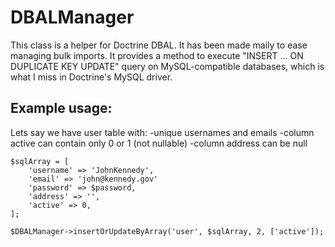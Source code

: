 
DBALManager
===========

This class is a helper for Doctrine DBAL. It has been made maily to ease managing bulk imports. It provides a method to execute "INSERT ... ON DUPLICATE KEY UPDATE" query on MySQL-compatible databases, which is what I miss in Doctrine's MySQL driver.

Example usage:
--------------

Lets say we have user table with: 
-unique usernames and emails
-column active can contain only 0 or 1 (not nullable)
-column address can be null

```
$sqlArray = [
	'username' => 'JohnKennedy',
	'email' => 'john@kennedy.gov'
	'password' => $password,
	'address' => '',
	'active' => 0,
];

$DBALManager->insertOrUpdateByArray('user', $sqlArray, 2, ['active']);
```